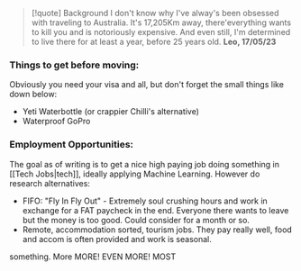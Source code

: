 
> [!quote] Background
> I don't know why I've alway's been obsessed with traveling to Australia. It's 17,205Km away, there'everything wants to kill you and is notoriously expensive. And even still, I'm determined to live there for at least a year, before 25 years old. 
> **Leo, 17/05/23**

### Things to get before moving:
Obviously you need your visa and all, but don't forget the small things like down below:
- Yeti Waterbottle (or crappier Chilli's alternative)
- Waterproof GoPro

### Employment Opportunities:
The goal as of writing is to get a nice high paying job doing something in [[Tech Jobs|tech]], ideally applying Machine Learning. However do research alternatives:
- FIFO: "Fly In Fly Out" - Extremely soul crushing hours and work in exchange for a FAT paycheck in the end. Everyone there wants to leave but the money is too good. Could consider for a month or so. 
- Remote, accommodation sorted, tourism jobs. They pay really well, food and accom is often provided and work is seasonal.

something. More MORE! EVEN MORE! MOST
